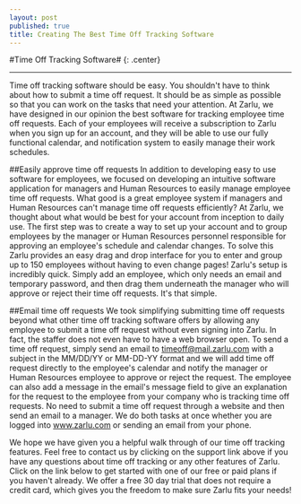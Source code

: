 ```yaml
---
layout: post
published: true
title: Creating The Best Time Off Tracking Software
---
```

#Time Off Tracking Software# {: .center}
***
Time off tracking software should be easy. You shouldn't have to think about how to submit a time off request. It should be as simple as possible so that you can work on the tasks that need your attention. At Zarlu, we have designed in our opinion the best software for tracking employee time off requests. Each of your employees will receive a subscription to Zarlu when you sign up for an account, and they will be able to use our fully functional calendar, and notification system to easily manage their work schedules.

##Easily approve time off requests
In addition to developing easy to use software for employees, we focused on developing an intuitive software application for managers and Human Resources to easily manage employee time off requests.  What good is a great employee system if managers and Human Resources can't manage time off requests efficiently? At Zarlu, we thought about what would be best for your account from inception to daily use. The first step was to create a way to set up your account and to group employees by the manager or Human Resources personnel responsible for approving an employee's schedule and calendar changes. To solve this Zarlu provides an easy drag and drop interface for you to enter and group up to 150 employees without having to even change pages! Zarlu's setup is incredibly quick. Simply add an employee, which only needs an email and temporary password, and then drag them underneath the manager who will approve or reject their time off requests. It's that simple.

##Email time off requests
We took simplifying submitting time off requests beyond what other time off tracking software offers by allowing any employee to submit a time off request without even signing into Zarlu. In fact, the staffer does not even have to have a web browser open. To send a time off request, simply send an email to timeoff@mail.zarlu.com with a subject in the MM/DD/YY or MM-DD-YY format and we will add time off request directly to the employee's calendar and notify the manager or Human Resources employee to approve or reject the request. The employee can also add a message in the email's message field to give an explanation for the request to the employee from your company who is tracking time off requests. No need to submit a time off request through a website and then send an email to a manager. We do both tasks at once whether you are logged into www.zarlu.com or sending an email from your phone.

We hope we have given you a helpful walk through of our time off tracking features. Feel free to contact us by clicking on the support link above if you have any questions about time off tracking or any other features of Zarlu. Click on the link below to get started with one of our free or paid plans if you haven't already. We offer a free 30 day trial that does not require a credit card, which gives you the freedom to make sure Zarlu fits your needs!

